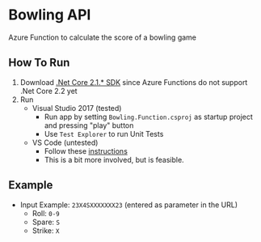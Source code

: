 # Bowling API

Azure Function to calculate the score of a bowling game

## How To Run

1. Download [.Net Core 2.1.* SDK](https://dotnet.microsoft.com/download/dotnet-core/2.1) since Azure Functions do not support .Net Core 2.2 yet
2. Run 
	- Visual Studio 2017 (tested)
		- Run app by setting `Bowling.Function.csproj` as startup project and pressing "play" button
		- Use `Test Explorer` to run Unit Tests
	- VS Code (untested)
		- Follow these [instructions ](https://docs.microsoft.com/en-us/azure/azure-functions/functions-run-local)
		- This is a bit more involved, but is feasible.

## Example

- Input Example: `23X4SXXXXXXX23` (entered as parameter in the URL)
    - Roll: `0-9`
    - Spare: `S`
    - Strike: `X`
